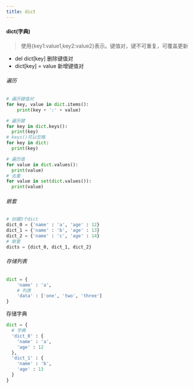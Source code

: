 ```yaml
---
title: dict
---
```


#### dict(字典)

> 使用{key1:value1,key2:value2}表示。键值对，键不可重复，可覆盖更新

- del dict[key] 删除键值对
- dict[key] = value 新增键值对

###### 遍历

```python
# 遍历键值对
for key, value in dict.items():
	print(key + ':' + value)

# 遍历键
for key in dict.keys():
  print(key)
# keys()可以忽略
for key in dict:
  print(key)

# 遍历值
for value in dict.values():
  print(value)
# 去重
for value in set(dict.values()):
  print(value)
```

###### 嵌套

```python
# 创建3个dict
dict_0 = {'name' : 'a', 'age' : 12}
dict_1 = {'name' : 'b', 'age' : 13}
dict_2 = {'name' : 'c', 'age' : 14}
# 嵌套
dicts = {dict_0, dict_1, dict_2}
```

###### 存储列表

```python
dict = {
	'name' : 'a',
	# 列表
	'data' : ['one', 'two', 'three']
}
```

存储字典

```python
dict = {
  # 字典
  'dict_0' : {
    'name' : 'a',
    'age' : 12
  },
  'dict_1' : {
    'name' : 'b',
    'age' : 13
  }
}
```

